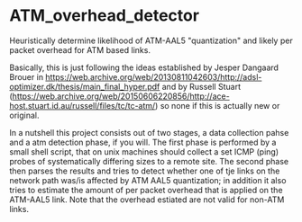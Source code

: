 # ATM_overhead_detector
Heuristically determine likelihood of ATM-AAL5 "quantization" and likely per packet overhead for ATM based links.

Basically, this is just following the ideas established by Jesper Dangaard Brouer in https://web.archive.org/web/20130811042603/http://adsl-optimizer.dk/thesis/main_final_hyper.pdf and by Russell Stuart (https://web.archive.org/web/20150606220856/http://ace-host.stuart.id.au/russell/files/tc/tc-atm/) so none if this is actually new or original.

In a nutshell this project consists out of two stages, a data collection pahse and a atm detection phase, if you will. The first phase is performed by a small shell script, that on unix machines should collect a set ICMP (ping) probes of systematically differing sizes to a remote site. The second phase then parses the results and tries to detect whether one of tje links on the network path was/is affected by ATM AAL5 quantization; in addition it also tries to estimate the amount of per packet overhead that is applied on the ATM-AAL5 link. Note that the overhead estiated are not valid for non-ATM links.

